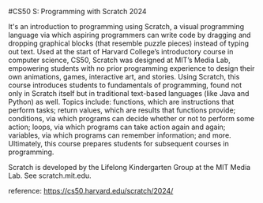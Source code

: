 #CS50 S: Programming with Scratch 2024

It's an introduction to programming using Scratch, a visual programming language via which aspiring programmers can write code by dragging and dropping graphical blocks (that resemble puzzle pieces) instead of typing out text. 
Used at the start of Harvard College’s introductory course in computer science, CS50, Scratch was designed at MIT’s Media Lab, empowering students with no prior programming experience to design their own animations, games, interactive art, and stories. 
Using Scratch, this course introduces students to fundamentals of programming, found not only in Scratch itself but in traditional text-based languages (like Java and Python) as well. 
Topics include: functions, which are instructions that perform tasks; return values, which are results that functions provide; conditions, via which programs can decide whether or not to perform some action; loops, via which programs can take action again and again; variables, via which programs can remember information; and more. 
Ultimately, this course prepares students for subsequent courses in programming.

Scratch is developed by the Lifelong Kindergarten Group at the MIT Media Lab. See scratch.mit.edu.

reference: https://cs50.harvard.edu/scratch/2024/
